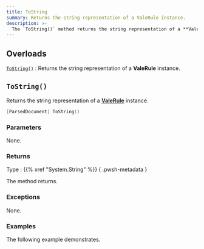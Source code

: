 ```yaml
---
title: ToString
summary: Returns the string representation of a ValeRule instance.
description: >-
  The `ToString()` method returns the string representation of a **ValeRule** instance.
---
```


## Overloads

[`ToString()`](#tostring)
: Returns the string representation of a **ValeRule** instance.

## `ToString()`

Returns the string representation of a [**ValeRule**][01] instance.

```powershell
[ParsedDocument] ToString()
```

### Parameters

None.

### Returns

Type
: {{% xref "System.String" %}}
{ .pwsh-metadata }

The method returns.

### Exceptions

None.

### Examples

The following example demonstrates.

```powershell
```

<!-- Link Reference Definitions -->
[01]: ../../
